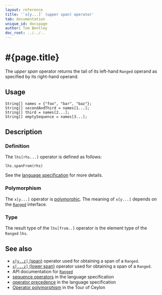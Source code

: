 ```yaml
---
layout: reference
title: '`x[y...]` (upper span) operator'
tab: documentation
unique_id: docspage
author: Tom Bentley
doc_root: ../../..
---
```


# #{page.title}

The *upper span* operator returns the tail of its left-hand `Ranged` operand
as specified by its right-hand operand.

## Usage 

<!-- try: -->
    String[] names = {"foo", "bar", "baz"};
    String[] secondAndThird = names[1...];
    String[] third = names[2...];
    String[] emptySequence = names[3...];

## Description

### Definition

The `lhs[rhs...]` operator is defined as follows:

<!-- check:none -->
<!-- try: -->
    lhs.spanFrom(rhs)

See the [language specification](#{site.urls.spec_current}#listmap) for 
more details.

### Polymorphism

The `x[y...]` operator is [polymorphic](#{page.doc_root}/reference/operator/operator-polymorphism). 
The meaning of `x[y...]` depends on the 
[`Ranged`](#{site.urls.apidoc_current}/Ranged.type.html) 
interface.

### Type

The result type of the `lhs[from..]` operator is the element type of the `Ranged` `lhs`.

## See also

* [`x[y..z]` (span)](../span) operator used for obtaining a span of a `Ranged`.
* [`x[...z]` (lower span)](../lower-span) operator used for obtaining a span of a `Ranged`.
* API documentation for [`Ranged`](#{site.urls.apidoc_current}/Ranged.type.html)
* [sequence operators](#{site.urls.spec_current}#listmap) in the 
  language specification
* [operator precedence](#{site.urls.spec_current}#operatorprecedence) in the 
  language specification
* [Operator polymorphism](#{page.doc_root}/tour/language-module/#operator_polymorphism) 
  in the Tour of Ceylon

